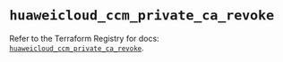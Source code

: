 # `huaweicloud_ccm_private_ca_revoke`

Refer to the Terraform Registry for docs: [`huaweicloud_ccm_private_ca_revoke`](https://registry.terraform.io/providers/huaweicloud/huaweicloud/1.71.1/docs/resources/ccm_private_ca_revoke).
